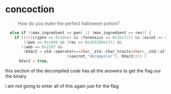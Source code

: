 # concoction

> How do you make the perfect halloween potion?

```C
  else if ((max_ingredient == pwn) || (max_ingredient == rev)) {
    if (((((crypto == 0x1eea) && (forensics == 0x1b1fc)) && (osint == 0x906)) &&
        ((pwn == 0xc889 && (rev == 0x283389e)))) &&
       ((web == 0x2397 &&
        (bVar2 = std::operator==<char,_std::char_traits<char>,_std::allocator<char>_>
                           (&secret,"decompiler"), bVar2)))) {
      bVar2 = true;
```

this section of the decompiled code has all the answers to get the flag our the binary

i am not going to enter all of this again just for the flag
